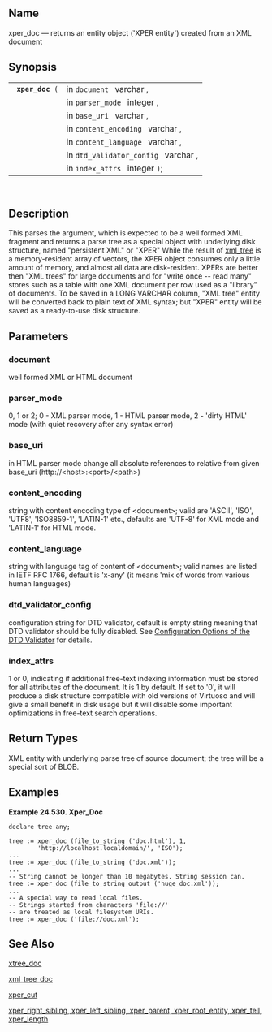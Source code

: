 <div>

<div>

</div>

<div>

## Name

xper_doc — returns an entity object ('XPER entity') created from an XML
document

</div>

<div>

## Synopsis

<div>

|                       |                                      |
|-----------------------|--------------------------------------|
| ` `**`xper_doc`**` (` | in `document ` varchar ,             |
|                       | in `parser_mode ` integer ,          |
|                       | in `base_uri ` varchar ,             |
|                       | in `content_encoding ` varchar ,     |
|                       | in `content_language ` varchar ,     |
|                       | in `dtd_validator_config ` varchar , |
|                       | in `index_attrs ` integer `)`;       |

<div>

 

</div>

</div>

</div>

<div>

## Description

This parses the argument, which is expected to be a well formed XML
fragment and returns a parse tree as a special object with underlying
disk structure, named "persistent XML" or "XPER" While the result of
<a href="fn_xml_tree.html" class="link" title="xml_tree">xml_tree</a> is
a memory-resident array of vectors, the XPER object consumes only a
little amount of memory, and almost all data are disk-resident. XPERs
are better then "XML trees" for large documents and for "write once --
read many" stores such as a table with one XML document per row used as
a "library" of documents. To be saved in a LONG VARCHAR column, "XML
tree" entity will be converted back to plain text of XML syntax; but
"XPER" entity will be saved as a ready-to-use disk structure.

</div>

<div>

## Parameters

<div>

### document

well formed XML or HTML document

</div>

<div>

### parser_mode

0, 1 or 2; 0 - XML parser mode, 1 - HTML parser mode, 2 - 'dirty HTML'
mode (with quiet recovery after any syntax error)

</div>

<div>

### base_uri

in HTML parser mode change all absolute references to relative from
given base_uri (http://\<host\>:\<port\>/\<path\>)

</div>

<div>

### content_encoding

string with content encoding type of \<document\>; valid are 'ASCII',
'ISO', 'UTF8', 'ISO8859-1', 'LATIN-1' etc., defaults are 'UTF-8' for XML
mode and 'LATIN-1' for HTML mode.

</div>

<div>

### content_language

string with language tag of content of \<document\>; valid names are
listed in IETF RFC 1766, default is 'x-any' (it means 'mix of words from
various human languages)

</div>

<div>

### dtd_validator_config

configuration string for DTD validator, default is empty string meaning
that DTD validator should be fully disabled. See
<a href="dtd_config.html" class="link"
title="15.7.2. Configuration Options of the DTD Validator">Configuration
Options of the DTD Validator</a> for details.

</div>

<div>

### index_attrs

1 or 0, indicating if additional free-text indexing information must be
stored for all attributes of the document. It is 1 by default. If set to
'0', it will produce a disk structure compatible with old versions of
Virtuoso and will give a small benefit in disk usage but it will disable
some important optimizations in free-text search operations.

</div>

</div>

<div>

## Return Types

XML entity with underlying parse tree of source document; the tree will
be a special sort of BLOB.

</div>

<div>

## Examples

<div>

**Example 24.530. Xper_Doc**

<div>

``` screen
declare tree any;

tree := xper_doc (file_to_string ('doc.html'), 1,
        'http://localhost.localdomain/', 'ISO');
...
tree := xper_doc (file_to_string ('doc.xml'));
...
-- String cannot be longer than 10 megabytes. String session can.
tree := xper_doc (file_to_string_output ('huge_doc.xml'));
...
-- A special way to read local files.
-- Strings started from characters 'file://'
-- are treated as local filesystem URIs.
tree := xper_doc ('file://doc.xml');
```

</div>

</div>

  

</div>

<div>

## See Also

<a href="fn_xtree_doc.html" class="link" title="xtree_doc">xtree_doc</a>

<a href="fn_xml_tree_doc.html" class="link"
title="xml_tree_doc">xml_tree_doc</a>

<a href="fn_xper_cut.html" class="link" title="xper_cut">xper_cut</a>

<a href="fn_xper_right_sibling.html" class="link"
title="XPER navigation">xper_right_sibling, xper_left_sibling,
xper_parent, xper_root_entity, xper_tell, xper_length</a>

</div>

</div>
